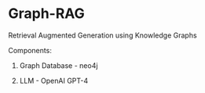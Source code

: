 # Graph-RAG
 Retrieval Augmented Generation using Knowledge Graphs

Components:

1. Graph Database - neo4j

2. LLM - OpenAI GPT-4
